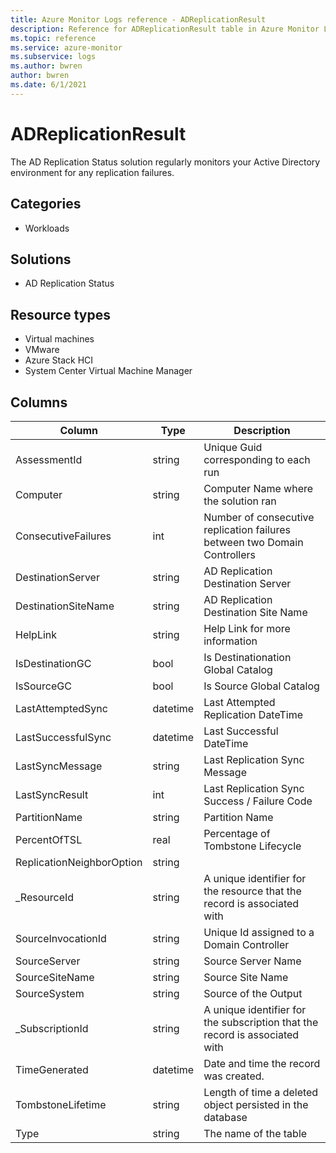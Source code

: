 ```yaml
---
title: Azure Monitor Logs reference - ADReplicationResult
description: Reference for ADReplicationResult table in Azure Monitor Logs.
ms.topic: reference
ms.service: azure-monitor
ms.subservice: logs
ms.author: bwren
author: bwren
ms.date: 6/1/2021
---
```


# ADReplicationResult

 The AD Replication Status solution regularly monitors your Active Directory environment for any replication failures.

## Categories

- Workloads
## Solutions

- AD Replication Status
## Resource types

- Virtual machines
- VMware
- Azure Stack HCI
- System Center Virtual Machine Manager




## Columns

|Column|Type|Description|
|---|---|---|
|AssessmentId|string|Unique Guid corresponding to each run|
|Computer|string|Computer Name where the solution ran|
|ConsecutiveFailures|int|Number of consecutive replication failures between two Domain Controllers|
|DestinationServer|string|AD Replication Destination Server|
|DestinationSiteName|string|AD Replication Destination Site Name|
|HelpLink|string|Help Link for more information|
|IsDestinationGC|bool|Is Destinationation Global Catalog|
|IsSourceGC|bool|Is Source Global Catalog|
|LastAttemptedSync|datetime|Last Attempted Replication DateTime|
|LastSuccessfulSync|datetime|Last Successful DateTime|
|LastSyncMessage|string|Last Replication Sync Message|
|LastSyncResult|int|Last Replication Sync Success / Failure Code|
|PartitionName|string|Partition Name|
|PercentOfTSL|real|Percentage of Tombstone Lifecycle|
|ReplicationNeighborOption|string||
|_ResourceId|string|A unique identifier for the resource that the record is associated with|
|SourceInvocationId|string|Unique Id assigned to a Domain Controller|
|SourceServer|string|Source Server Name|
|SourceSiteName|string|Source Site Name|
|SourceSystem|string|Source of the Output|
|_SubscriptionId|string|A unique identifier for the subscription that the record is associated with|
|TimeGenerated|datetime|Date and time the record was created.|
|TombstoneLifetime|string|Length of time a deleted object persisted in the database|
|Type|string|The name of the table|
